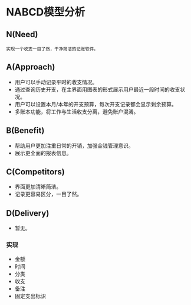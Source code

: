 # **NABCD模型分析**

## N(Need)
    实现一个收支一目了然，干净简洁的记账软件。

## A(Approach)
+ 用户可以手动记录平时的收支情况。
+ 通过查询历史开支，在主界面用图表的形式展示用户最近一段时间的收支状况。
+ 用户可以设置本月/本年的开支预算，每次开支记录都会显示剩余预算。
+ 多账本功能，将工作与生活收支分离，避免账户混淆。

## B(Benefit)
+ 帮助用户更加注重日常的开销，加强金钱管理意识。
+ 展示更全面的报表信息。

## C(Competitors)
+ 界面更加清晰简洁。
+ 记录更容易区分，一目了然。

## D(Delivery)
+ 暂无。



### 实现
+ 金额
+ 时间
+ 分类
+ 收支
+ 备注
+ 固定支出标识
